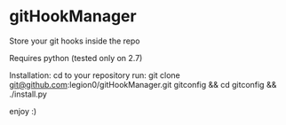 gitHookManager
==============

Store your git hooks inside the repo

Requires python (tested only on 2.7)

Installation:
cd to your repository
run: git clone git@github.com:legion0/gitHookManager.git gitconfig && cd gitconfig && ./install.py

enjoy :)